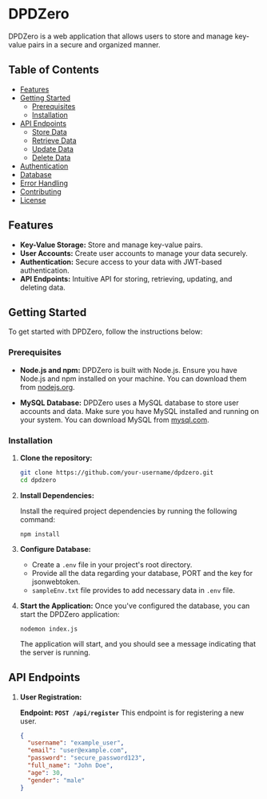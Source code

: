 # DPDZero

DPDZero is a web application that allows users to store and manage key-value pairs in a secure and organized manner.

## Table of Contents

- [Features](#features)
- [Getting Started](#getting-started)
  - [Prerequisites](#prerequisites)
  - [Installation](#installation)
- [API Endpoints](#api-endpoints)
  - [Store Data](#store-data)
  - [Retrieve Data](#retrieve-data)
  - [Update Data](#update-data)
  - [Delete Data](#delete-data)
- [Authentication](#authentication)
- [Database](#database)
- [Error Handling](#error-handling)
- [Contributing](#contributing)
- [License](#license)

## Features

- **Key-Value Storage:** Store and manage key-value pairs.
- **User Accounts:** Create user accounts to manage your data securely.
- **Authentication:** Secure access to your data with JWT-based authentication.
- **API Endpoints:** Intuitive API for storing, retrieving, updating, and deleting data.

## Getting Started

To get started with DPDZero, follow the instructions below:

### Prerequisites

- **Node.js and npm:** DPDZero is built with Node.js. Ensure you have Node.js and npm installed on your machine. You can download them from [nodejs.org](https://nodejs.org/).

- **MySQL Database:** DPDZero uses a MySQL database to store user accounts and data. Make sure you have MySQL installed and running on your system. You can download MySQL from [mysql.com](https://www.mysql.com/).

### Installation

1. **Clone the repository:**

   ```bash
   git clone https://github.com/your-username/dpdzero.git
   cd dpdzero
   ```

2. **Install Dependencies:**

   Install the required project dependencies by running the following command:

   ```
   npm install
   ```

3. **Configure Database:**

   - Create a `.env` file in your project's root directory.
   - Provide all the data regarding your database, PORT and the key for jsonwebtoken.
   - `sampleEnv.txt` file provides to add necessary data in `.env` file.

4. **Start the Application:**
   Once you've configured the database, you can start the DPDZero application:
   ```
   nodemon index.js
   ```
   The application will start, and you should see a message indicating that the server is running.

## API Endpoints

1. **User Registration:**

   **Endpoint: `POST /api/register`**
   This endpoint is for registering a new user.

   ```json
   {
     "username": "example_user",
     "email": "user@example.com",
     "password": "secure_password123",
     "full_name": "John Doe",
     "age": 30,
     "gender": "male"
   }
   ```

```

```
